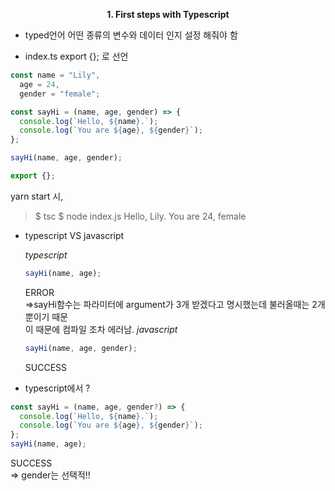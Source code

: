 <p align="center">
  <strong>1. First steps with Typescript</strong><br>
</p>

- typed언어
  어떤 종류의 변수와 데이터 인지 설정 해줘야 함

- index.ts
  export {}; 로 선언

```typescript
const name = "Lily",
  age = 24,
  gender = "female";

const sayHi = (name, age, gender) => {
  console.log(`Hello, ${name}.`);
  console.log(`You are ${age}, ${gender}`);
};

sayHi(name, age, gender);

export {};
```

yarn start 시,

> $ tsc
> $ node index.js
> Hello, Lily.
> You are 24, female

- typescript VS javascript

  _typescript_

  ```typescript
  sayHi(name, age);
  ```

  ERROR <br>
  =>sayHi함수는 파라미터에 argument가 3개 받겠다고 명시했는데 불러올때는 2개뿐이기 때문<br>
  이 때문에 컴파일 조차 에러남.
  _javascript_

  ```javascript
  sayHi(name, age, gender);
  ```

  SUCCESS

- typescript에서 ?

```typescript
const sayHi = (name, age, gender?) => {
  console.log(`Hello, ${name}.`);
  console.log(`You are ${age}, ${gender}`);
};
sayHi(name, age);
```

SUCCESS<br>
=> gender는 선택적!!
